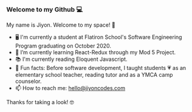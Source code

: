 ### Welcome to my Github 💻

My name is Jiyon. Welcome to my space! 🍎

- 🖥  I'm currently a student at Flatiron School's Software Engineering Program graduating on October 2020.
- 🌱  I’m currently learning React-Redux through my Mod 5 Project.
- 📚  I'm currently reading Eloquent Javascript.
- 🙂  Fun facts: Before software development, I taught students 💗 as an elementary school teacher, reading tutor and as a YMCA camp counselor.
- 📫  How to reach me: hello@jiyoncodes.com

Thanks for taking a look! 🤓 
<!--
**codeweb123/codeweb123** is a ✨ _special_ ✨ repository because its `README.md` (this file) appears on your GitHub profile.

Here are some ideas to get you started:

-->
